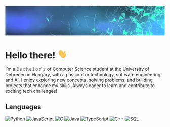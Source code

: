 [<img src="introlast.gif" alt="Vladimir Alrayyan" />](https://github.com/vladimir-alrayyan)

# Hello there! <img src="wave.gif" width="30px" height="30px" />

I’m a 𝙱𝚊𝚌𝚑𝚎𝚕𝚘𝚛'𝚜 of Computer Science student at the University of Debrecen in Hungary, with a passion for technology, software engineering, and AI. I enjoy exploring new concepts, solving problems, and building projects that enhance my skills. Always eager to learn and contribute to exciting tech challenges!

## Languages

![Python](https://img.shields.io/badge/-Python-000?&logo=Python)
![JavaScript](https://img.shields.io/badge/-JavaScript-000?&logo=JavaScript)
![C](https://img.shields.io/badge/-C-000?&logo=C)
![Java](https://img.shields.io/badge/-Java-000?&logo=Java&logoColor=007396)
![TypeScript](https://img.shields.io/badge/-TypeScript-000?&logo=TypeScript)
![C++](https://img.shields.io/badge/-C++-000?&logo=c%2b%2b&logoColor=00599C)
![SQL](https://img.shields.io/badge/-SQL-000?&logo=MySQL)

<!--
**vladimir-alrayyan/vladimir-alrayyan** is a ✨ _special_ ✨ repository because its `README.md` (this file) appears on your GitHub profile.

Here are some ideas to get you started:

- 🔭 I’m currently working on ...
- 🌱 I’m currently learning ...
- 👯 I’m looking to collaborate on ...
- 🤔 I’m looking for help with ...
- 💬 Ask me about ...
- 📫 How to reach me: ...
- 😄 Pronouns: ...
- ⚡ Fun fact: ...
-->
